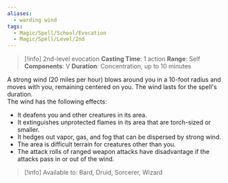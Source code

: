 ```yaml
---
aliases:
  - warding wind
tags:
  - Magic/Spell/School/Evocation
  - Magic/Spell/Level/2nd
---
```

>[!info]
>2nd-level evocation
>**Casting Time**: 1 action
>**Range**: Self
>**Components**: V
>**Duration**: Concentration, up to 10 minutes

A strong wind (20 miles per hour) blows around you in a 10-foot radius and moves with you, remaining centered on you. The wind lasts for the spell's duration.<br>
The wind has the following effects:
- It deafens you and other creatures in its area.
- It extinguishes unprotected flames in its area that are torch-sized or smaller.
- It hedges out vapor, gas, and fog that can be dispersed by strong wind.
- The area is difficult terrain for creatures other than you.
- The attack rolls of ranged weapon attacks have disadvantage if the attacks pass in or out of the wind.<br>
>[!info] Available to:
>Bard, Druid, Sorcerer, Wizard